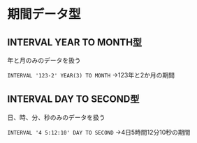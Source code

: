 # 期間データ型
## INTERVAL YEAR TO MONTH型
年と月のみのデータを扱う

`INTERVAL '123-2' YEAR(3) TO MONTH`
→123年と2か月の期間
## INTERVAL DAY TO SECOND型
日、時、分、秒のみのデータを扱う

`INTERVAL '4 5:12:10' DAY TO SECOND`
→4日5時間12分10秒の期間